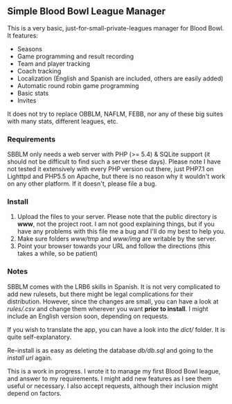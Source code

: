 ## Simple Blood Bowl League Manager

This is a very basic, just-for-small-private-leagues manager for Blood Bowl. It features:

  - Seasons
  - Game programming and result recording
  - Team and player tracking
  - Coach tracking
  - Localization (English and Spanish are included, others are easily added)
  - Automatic round robin game programming
  - Basic stats
  - Invites

It does not try to replace OBBLM, NAFLM, FEBB, nor any of these big suites with many stats, different leagues, etc.

### Requirements

SBBLM only needs a web server with PHP (>= 5.4) & SQLite support (it should not be difficult to find such a server these days).
Please note I have not tested it extensively with every PHP version out there, just PHP7.1 on Lighttpd and PHP5.5 on Apache,
but there is no reason why it wouldn't work on any other platform. If it doesn't, please file a bug.

### Install

  1. Upload the files to your server. Please note that the public directory is **www**, not the project root. I am not good
  explaining things, but if you have any problems with this file me a bug and I'll do my best to help you.
  2. Make sure folders *www/tmp* and *www/img* are writable by the server.
  3. Point your browser towards your URL and follow the directions (this takes a while, so be patient)

### Notes

SBBLM comes with the LRB6 skills in Spanish. It is not very complicated to add new rulesets, but there might be legal 
complications for their distribution. However, since the changes are small, you can have a look at *rules/<files>.csv*
and change them wherever you want **prior to install**. I might include an English version soon, depending on requests.

If you wish to translate the app, you can have a look into the *dict/* folder. It is quite self-explanatory.

Re-install is as easy as deleting the database *db/db.sql* and going to the *install url* again.

This is a work in progress. I wrote it to manage my first Blood Bowl league, and answer to my requirements. I might add 
new features as I see them useful or necessary. I also accept requests, although their inclusion might depend on factors.
